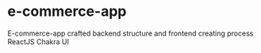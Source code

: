 # e-commerce-app
E-commerce-app crafted backend structure and frontend creating process ReactJS Chakra UI

